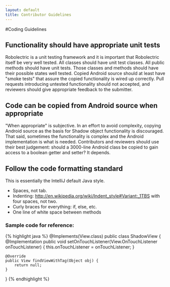 ```yaml
---
layout: default
title: Contributor Guidelines
---
```


#Coding Guidelines

## Functionality should have appropriate unit tests

Robolectric is a unit testing framework and it is important that Robolectric itself be very well tested. All classes should have unit test classes. All public methods should have unit tests. Those classes and methods should have their possible states well tested. Copied Android source should at least have "smoke tests" that assure the copied functionality is wired up correctly. Pull requests introducing untested functionality should not accepted, and reviewers should give appropriate feedback to the submitter.

## Code can be copied from Android source when appropriate

"When appropriate" is subjective. In an effort to avoid complexity, copying Android source as the basis for Shadow object functionality is discouraged. That said, sometimes the functionality is complex and the Android implementation is what is needed. Contributors and reviewers should use their best judgement: should a 3000-line Android class be copied to gain access to a boolean getter and setter? It depends.

## Follow the code formatting standard

This is essentially the IntelliJ default Java style.
* Spaces, not tab.
* Indenting: http://en.wikipedia.org/wiki/Indent_style#Variant:_1TBS with four spaces, not two.
* Curly braces for everything: if, else, etc.
* One line of white space between methods

### Sample code for reference:
{% highlight java %}
@Implements(View.class)
public class ShadowView {
    @Implementation
    public void setOnTouchListener(View.OnTouchListener onTouchListener) {
        this.onTouchListener = onTouchListener;
    }

    @Override
    public View findViewWithTag(Object obj) {
        return null;
    }
}
{% endhighlight %}
